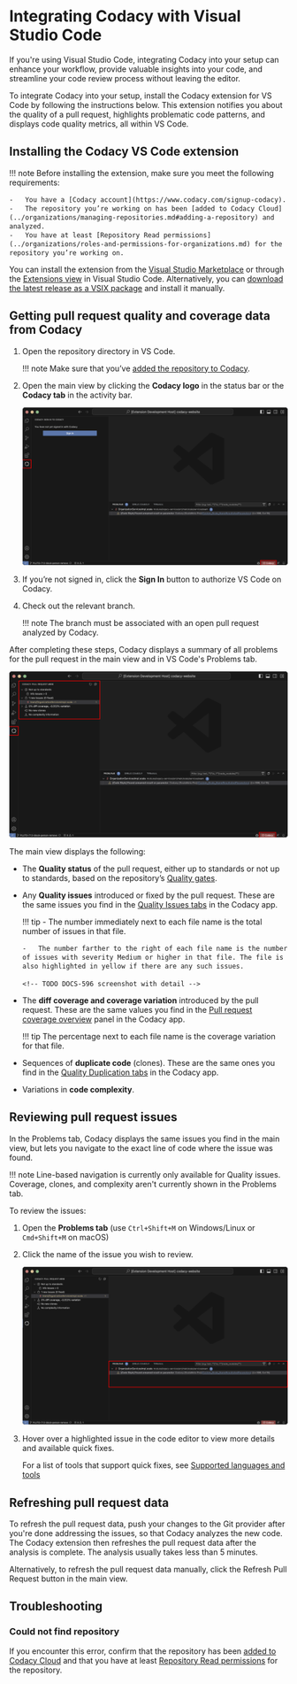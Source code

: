 # Integrating Codacy with Visual Studio Code

<!-- TODO DOCS-596

- Clarify the use cases of the plugin (PR only!)
- Make it super clear that the repo must be on Codacy and analyzed
- Link to the quickstart as a way in for complete novices
    e.g. "No idea what's going on and what Codacy is? See the quickstart!"
- Review existing docs for matching terminology (fetch and review)

For the extension
- Improve the error message on "no open PR found"
-->

If you're using Visual Studio Code, integrating Codacy into your setup can enhance your workflow, provide valuable insights into your code, and streamline your code review process without leaving the editor.

To integrate Codacy into your setup, install the Codacy extension for VS Code by following the instructions below. This extension notifies you about the quality of a pull request, highlights problematic code patterns, and displays code quality metrics, all within VS Code.

## Installing the Codacy VS Code extension

!!! note
    Before installing the extension, make sure you meet the following requirements:

    -   You have a [Codacy account](https://www.codacy.com/signup-codacy).
    -   The repository you’re working on has been [added to Codacy Cloud](../organizations/managing-repositories.md#adding-a-repository) and analyzed.
    -   You have at least [Repository Read permissions](../organizations/roles-and-permissions-for-organizations.md) for the repository you’re working on.

You can install the extension from the [Visual Studio Marketplace](https://marketplace.visualstudio.com/items?itemName=codacy-app.codacy) or through the [Extensions view](https://code.visualstudio.com/docs/editor/extension-marketplace#_browse-for-extensions) in Visual Studio Code. Alternatively, you can [download the latest release as a VSIX package](https://github.com/codacy/codacy-vscode-extension/releases) and install it manually.

## Getting pull request quality and coverage data from Codacy

<!-- TODO DOCS-596 add intro -->

1.  Open the repository directory in VS Code.

    !!! note
        Make sure that you’ve [added the repository to Codacy](../organizations/managing-repositories.md#adding-a-repository).

1.  Open the main view by clicking the **Codacy logo** in the status bar or the **Codacy tab** in the activity bar.

    ![Codacy main view](images/codacy-vscode-extension-sign-in.png)

1.  If you’re not signed in, click the **Sign In** button to authorize VS Code on Codacy.

1.  Check out the relevant branch.

    !!! note
        The branch must be associated with an open pull request analyzed by Codacy.

After completing these steps, Codacy displays a summary of all problems for the pull request in the main view and in VS Code's Problems tab.

![Codacy main view](images/codacy-vscode-extension-main-view.png)

The main view displays the following:

-   The **Quality status** of the pull request, either up to standards or not up to standards, based on the repository’s [Quality gates](../repositories-configure/adjusting-quality-gates.md).

-   Any **Quality issues** introduced or fixed by the pull request. These are the same issues you find in the [Quality Issues tabs](../repositories/pull-requests.md#issues-tabs) in the Codacy app.<!-- TODO DOCS-596 mention these issues are also in the Problems tab -->

    !!! tip
        -   The number immediately next to each file name is the total number of issues in that file.

        -   The number farther to the right of each file name is the number of issues with severity Medium or higher in that file. The file is also highlighted in yellow if there are any such issues.

        <!-- TODO DOCS-596 screenshot with detail -->

-   The **diff coverage and coverage variation** introduced by the pull request. These are the same values you find in the [Pull request coverage overview](../repositories-coverage/pull-requests.md#coverage-overview) panel in the Codacy app.

    !!! tip
        The percentage next to each file name is the coverage variation for that file.

-   Sequences of **duplicate code** (clones). These are the same ones you find in the [Quality Duplication tabs](../repositories/pull-requests.md#duplication-tabs) in the Codacy app.

-   Variations in **code complexity**.

## Reviewing pull request issues

In the Problems tab, Codacy displays the same issues you find in the main view, but lets you navigate to the exact line of code where the issue was found.

!!! note
    Line-based navigation is currently only available for Quality issues. Coverage, clones, and complexity aren't currently shown in the Problems tab.

To review the issues:

1.  Open the **Problems tab** (use `Ctrl+Shift+M` on Windows/Linux or `Cmd+Shift+M` on macOS)

1.  Click the name of the issue you wish to review.

    ![Navigate to a specific issue from the Problems tab](images/codacy-vscode-extension-problems-tab.png)

1.  Hover over a highlighted issue in the code editor to view more details and available quick fixes.

    For a list of tools that support quick fixes, see [Supported languages and tools](./supported-languages-and-tools.md#supported-languages-and-tools)

## Refreshing pull request data

To refresh the pull request data, push your changes to the Git provider after you're done addressing the issues, so that Codacy analyzes the new code. The Codacy extension then refreshes the pull request data after the analysis is complete. The analysis usually takes less than 5 minutes.

Alternatively, to refresh the pull request data manually, click the Refresh Pull Request button in the main view.

## Troubleshooting

<!-- TODO DOCS-596 add introduction -->

### <span class="skip-vale">Could not</span> find repository

If you encounter this error, confirm that the repository has been [added to Codacy Cloud](../organizations/managing-repositories.md#adding-a-repository) and that you have at least [Repository Read permissions](../organizations/roles-and-permissions-for-organizations.md) for the repository.
